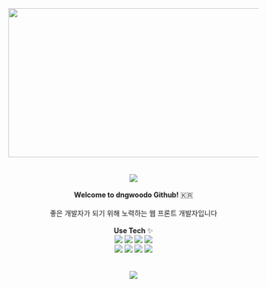 <div align="center">
<a href="https://github.com/devxb/gitanimals"> <img src="https://render.gitanimals.org/farms/dngwoodo" width="600" height="300" /> </a>
</div>
<br>
<br>
<div align="center">
<a href="https://hits.seeyoufarm.com"><img src="https://hits.seeyoufarm.com/api/count/incr/badge.svg?url=https%3A%2F%2Fgithub.com%2Fdngwoodo&count_bg=%233609E3&title_bg=%23DF1E1E&icon=&icon_color=%23F10606&title=hits&edge_flat=false"/></a>
</div>
<br>
<div align="center">
<strong>Welcome to dngwoodo Github!</strong> 🇰🇷
<br>
<br>
좋은 개발자가 되기 위해 노력하는 웹 프론트 개발자입니다
</div>
<br>

<div align="center">
<strong>Use Tech</strong> ✨
<br>
<img src="https://img.shields.io/badge/JavaScript-F7DF1E?style=flat-square&logo=JavaScript&logoColor=white">
<img src="https://img.shields.io/badge/TypeScript-3178C6?style=flat-square&logo=TypeScript&logoColor=white">
<img src="https://img.shields.io/badge/Vue.js-4FC08D?style=flat-square&logo=Vue.js&logoColor=white">
<img src="https://img.shields.io/badge/React-61DAFB?style=flat-square&logo=React&logoColor=white">
<br>
<img src="https://img.shields.io/badge/Express-000000?style=flat-square&logo=Express&logoColor=white">
<img src="https://img.shields.io/badge/Azure-0089D6?style=flat-square&logo=Microsoft-Azure&logoColor=white">
<img src="https://img.shields.io/badge/MySQL-4479A1?style=flat-square&logo=MySQL&logoColor=white">
<img src="https://img.shields.io/badge/MongoDB-47A248?style=flat-square&logo=MongoDB&logoColor=white">
</div>
<br>
</div>
<br>

<div align="center">
<img src="https://github-readme-stats.vercel.app/api?username=dngwoodo&show_icons=true&theme=highcontrast">
</div>

